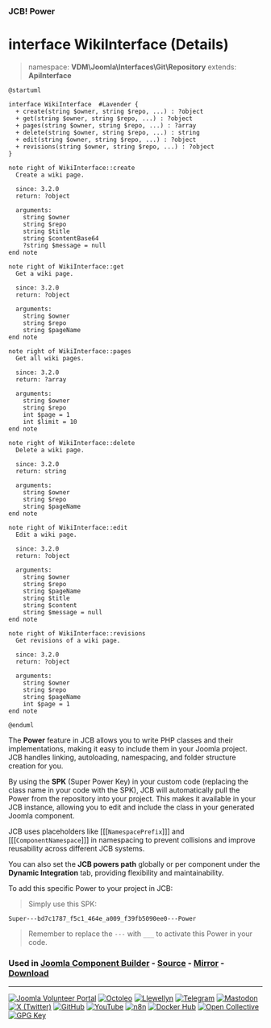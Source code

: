 ### JCB! Power
# interface WikiInterface (Details)
> namespace: **VDM\Joomla\Interfaces\Git\Repository**
> extends: **ApiInterface**

```uml
@startuml

interface WikiInterface  #Lavender {
  + create(string $owner, string $repo, ...) : ?object
  + get(string $owner, string $repo, ...) : ?object
  + pages(string $owner, string $repo, ...) : ?array
  + delete(string $owner, string $repo, ...) : string
  + edit(string $owner, string $repo, ...) : ?object
  + revisions(string $owner, string $repo, ...) : ?object
}

note right of WikiInterface::create
  Create a wiki page.

  since: 3.2.0
  return: ?object
  
  arguments:
    string $owner
    string $repo
    string $title
    string $contentBase64
    ?string $message = null
end note

note right of WikiInterface::get
  Get a wiki page.

  since: 3.2.0
  return: ?object
  
  arguments:
    string $owner
    string $repo
    string $pageName
end note

note right of WikiInterface::pages
  Get all wiki pages.

  since: 3.2.0
  return: ?array
  
  arguments:
    string $owner
    string $repo
    int $page = 1
    int $limit = 10
end note

note right of WikiInterface::delete
  Delete a wiki page.

  since: 3.2.0
  return: string
  
  arguments:
    string $owner
    string $repo
    string $pageName
end note

note right of WikiInterface::edit
  Edit a wiki page.

  since: 3.2.0
  return: ?object
  
  arguments:
    string $owner
    string $repo
    string $pageName
    string $title
    string $content
    string $message = null
end note

note right of WikiInterface::revisions
  Get revisions of a wiki page.

  since: 3.2.0
  return: ?object
  
  arguments:
    string $owner
    string $repo
    string $pageName
    int $page = 1
end note

@enduml
```

The **Power** feature in JCB allows you to write PHP classes and their implementations,
making it easy to include them in your Joomla project. JCB handles linking, autoloading,
namespacing, and folder structure creation for you.

By using the **SPK** (Super Power Key) in your custom code (replacing the class name
in your code with the SPK), JCB will automatically pull the Power from the repository
into your project. This makes it available in your JCB instance, allowing you to edit
and include the class in your generated Joomla component.

JCB uses placeholders like [[[`NamespacePrefix`]]] and [[[`ComponentNamespace`]]] in
namespacing to prevent collisions and improve reusability across different JCB systems.

You can also set the **JCB powers path** globally or per component under the
**Dynamic Integration** tab, providing flexibility and maintainability.

To add this specific Power to your project in JCB:

> Simply use this SPK:
```
Super---bd7c1787_f5c1_464e_a009_f39fb5090ee0---Power
```
> Remember to replace the `---` with `___` to activate this Power in your code.

### Used in [Joomla Component Builder](https://www.joomlacomponentbuilder.com) - [Source](https://git.vdm.dev/joomla/Component-Builder) - [Mirror](https://github.com/vdm-io/Joomla-Component-Builder) - [Download](https://git.vdm.dev/joomla/pkg-component-builder/releases)

---
[![Joomla Volunteer Portal](https://img.shields.io/badge/-Joomla-gold?logo=joomla)](https://volunteers.joomla.org/joomlers/1396-llewellyn-van-der-merwe "Join Llewellyn on the Joomla Volunteer Portal: Shaping the Future Together!") [![Octoleo](https://img.shields.io/badge/-Octoleo-black?logo=linux)](https://git.vdm.dev/octoleo "--quiet") [![Llewellyn](https://img.shields.io/badge/-Llewellyn-ffffff?logo=gitea)](https://git.vdm.dev/Llewellyn "Collaborate and Innovate with Llewellyn on Git: Building a Better Code Future!") [![Telegram](https://img.shields.io/badge/-Telegram-blue?logo=telegram)](https://t.me/Joomla_component_builder "Join Llewellyn and the Community on Telegram: Building Joomla Components Together!") [![Mastodon](https://img.shields.io/badge/-Mastodon-9e9eec?logo=mastodon)](https://joomla.social/@llewellyn "Connect and Engage with Llewellyn on Joomla Social: Empowering Communities, One Post at a Time!") [![X (Twitter)](https://img.shields.io/badge/-X-black?logo=x)](https://x.com/llewellynvdm "Join the Conversation with Llewellyn on X: Where Ideas Take Flight!") [![GitHub](https://img.shields.io/badge/-GitHub-181717?logo=github)](https://github.com/Llewellynvdm "Build, Innovate, and Thrive with Llewellyn on GitHub: Turning Ideas into Impact!") [![YouTube](https://img.shields.io/badge/-YouTube-ff0000?logo=youtube)](https://www.youtube.com/@OctoYou "Explore, Learn, and Create with Llewellyn on YouTube: Your Gateway to Inspiration!") [![n8n](https://img.shields.io/badge/-n8n-black?logo=n8n)](https://n8n.io/creators/octoleo "Effortless Automation and Impactful Workflows with Llewellyn on n8n!") [![Docker Hub](https://img.shields.io/badge/-Docker-grey?logo=docker)](https://hub.docker.com/u/llewellyn "Llewellyn on Docker: Containerize Your Creativity!") [![Open Collective](https://img.shields.io/badge/-Donate-green?logo=opencollective)](https://opencollective.com/joomla-component-builder "Donate towards JCB: Help Llewellyn financially so he can continue developing this great tool!") [![GPG Key](https://img.shields.io/badge/-GPG-blue?logo=gnupg)](https://git.vdm.dev/Llewellyn/gpg "Unlock Trust and Security with Llewellyn's GPG Key: Your Gateway to Verified Connections!")